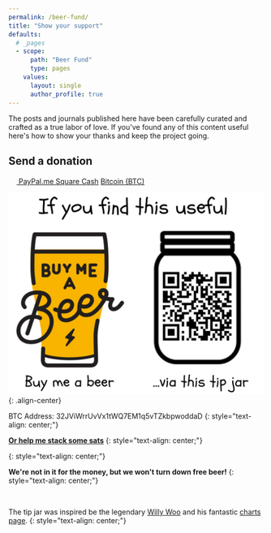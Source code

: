 ```yaml
---
permalink: /beer-fund/
title: "Show your support"
defaults:
  # _pages
  - scope:
      path: "Beer Fund"
      type: pages
    values:
      layout: single
      author_profile: true
---
```


The posts and journals published here have been carefully curated and crafted as a true labor of love. If you've found any of this content useful here's how to show your thanks and keep the project going.

## Send a donation

<div markdown="0" class="btn--group">
  <a href="https://www.paypal.me/mmistakes" onclick="ga('send', 'event', 'link', 'click', 'Send PayPal');" title="Send PayPal" class="btn">
    <svg class="icon icon--paypal" width="16px" height="16px"><use xlink:href="{{ 'icons.svg#icon-paypal' | prepend: 'assets/icons/' | relative_url }}"></use></svg> PayPal.me
  </a>
  <a href="https://cash.app/$joerodgers76" onclick="ga('send', 'event', 'link', 'click', 'Send Square Cash');" title="Send Square Cash" class="btn">Square Cash</a>
  <a href="/assets/images/bitcoin-qr.png" onclick="ga('send', 'event', 'link', 'click', 'Send Bitcoin');" class="btn" title="32JViWrrUvVx1tWQ7EM1q5vTZkbpwoddaD">Bitcoin (BTC)</a>
</div>

![](/assets/images/tip.jpg)
{: .align-center}

<i class="fab fa-bitcoin"></i> BTC Address: 32JViWrrUvVx1tWQ7EM1q5vTZkbpwoddaD
{: style="text-align: center;"}

<i class="fas fa-bolt"></i> [**Or help me stack some sats**](https://tippin.me/@_joerodgers) <i class="fas fa-bolt"></i>
{: style="text-align: center;"}

 <div id="tippin-button" data-dest="_joerodgers" text-align="center"></div><script src="https://tippin.me/buttons/tip.js" type="text/javascript"></script>{: style="text-align: center;"}

<br>

**We're not in it for the money, but we won't turn down free beer!**
{: style="text-align: center;"}

<br> 

The tip jar was inspired be the legendary [Willy Woo](https://twitter.com/woonomic) and his fantastic [charts page](http://charts.woobull.com/).
{: style="text-align: center;"}